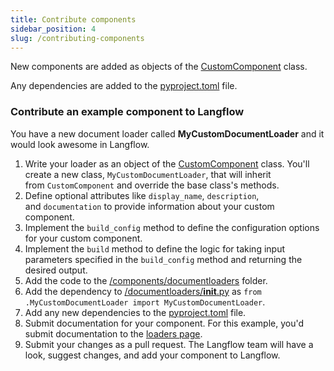 ```yaml
---
title: Contribute components
sidebar_position: 4
slug: /contributing-components
---
```



New components are added as objects of the [CustomComponent](https://github.com/langflow-ai/langflow/blob/dev/src/backend/base/langflow/custom/custom_component/custom_component.py) class.

Any dependencies are added to the [pyproject.toml](https://github.com/langflow-ai/langflow/blob/main/pyproject.toml#L148) file.

### Contribute an example component to Langflow

You have a new document loader called **MyCustomDocumentLoader** and it would look awesome in Langflow.

1. Write your loader as an object of the [CustomComponent](https://github.com/langflow-ai/langflow/blob/dev/src/backend/base/langflow/custom/custom_component/custom_component.py) class. You'll create a new class, `MyCustomDocumentLoader`, that will inherit from `CustomComponent` and override the base class's methods.
2. Define optional attributes like `display_name`, `description`, and `documentation` to provide information about your custom component.
3. Implement the `build_config` method to define the configuration options for your custom component.
4. Implement the `build` method to define the logic for taking input parameters specified in the `build_config` method and returning the desired output.
5. Add the code to the [/components/documentloaders](https://github.com/langflow-ai/langflow/tree/dev/src/backend/base/langflow/components) folder.
6. Add the dependency to [/documentloaders/__init__.py](https://github.com/langflow-ai/langflow/blob/dev/src/backend/base/langflow/components/documentloaders/__init__.py) as `from .MyCustomDocumentLoader import MyCustomDocumentLoader`.
7. Add any new dependencies to the [pyproject.toml](https://github.com/langflow-ai/langflow/blob/main/pyproject.toml#L148) file.
8. Submit documentation for your component. For this example, you'd submit documentation to the [loaders page](https://github.com/langflow-ai/langflow/blob/main/docs/docs/Components/components-loaders.md).
9. Submit your changes as a pull request. The Langflow team will have a look, suggest changes, and add your component to Langflow.